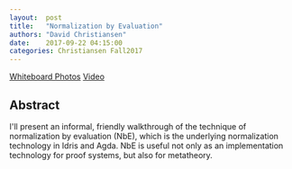 ```yaml
--- 
layout:  post 
title:   "Normalization by Evaluation"
authors: "David Christiansen"
date:    2017-09-22 04:15:00
categories: Christiansen Fall2017
--- 
```


[Whiteboard Photos](http://wonks.github.io/slides/christiansen-sept-29th-2017.pdf)
[Video](https://www.youtube.com/watch?v=CpADWJa-f28)

## Abstract

I'll present an informal, friendly walkthrough of the technique of normalization by evaluation (NbE), which is the underlying normalization technology in Idris and Agda. NbE is useful not only as an implementation technology for proof systems, but also for metatheory.
